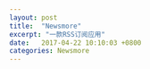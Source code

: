 ```yaml
---
layout: post 
title:  "Newsmore"
excerpt: "一款RSS订阅应用"
date:   2017-04-22 10:10:03 +0800
categories: Newsmore
---
```

